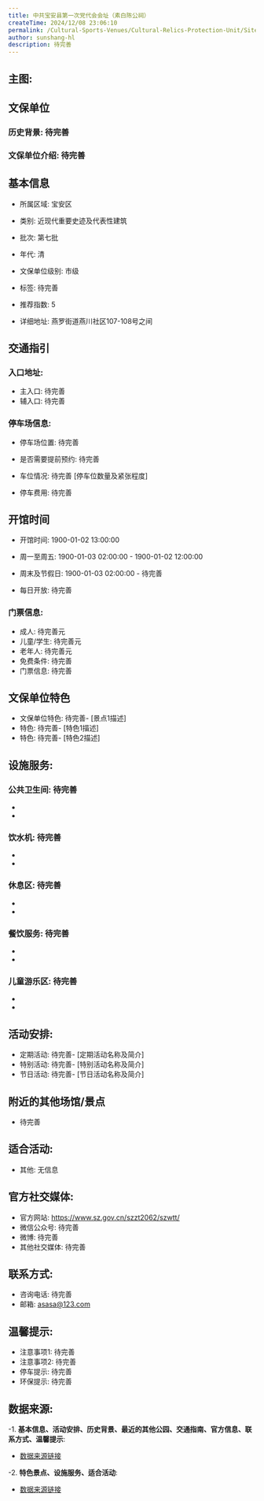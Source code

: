 ```yaml
---
title: 中共宝安县第一次党代会会址（素白陈公祠）
createTime: 2024/12/08 23:06:10
permalink: /Cultural-Sports-Venues/Cultural-Relics-Protection-Unit/Site-of-the-First-Party-Congress-of-the-Communist-Party-of-China-in-Bao'an-County-(Subai-Chen-Gong-Ancestral-Hall)/
author: sunshang-hl
description: 待完善
---
```

## 主图:
<ImageCard
image="https://www.sz.gov.cn/img/4/4108/4108921/11171158.jpg"
title= "中共宝安县第一次党代会会址（素白陈公祠）"
description= "待完善"
date="2024/12/08"
href="/"
author="sunshang-hl"
/>
## 文保单位
### 历史背景: 待完善
### 文保单位介绍: 待完善
## 基本信息

- 所属区域: 宝安区

- 类别: 近现代重要史迹及代表性建筑

- 批次: 第七批

- 年代: 清

- 文保单位级别: 市级

- 标签: 待完善

- 推荐指数: 5

- 详细地址: 燕罗街道燕川社区107-108号之间

## 交通指引

### 入口地址:
- 主入口: 待完善
- 辅入口: 待完善
### 停车场信息:
- 停车场位置: 待完善

- 是否需要提前预约: 待完善

- 车位情况: 待完善 [停车位数量及紧张程度]

- 停车费用: 待完善

## 开馆时间
- 开馆时间: 1900-01-02 13:00:00

- 周一至周五: 1900-01-03 02:00:00 - 1900-01-02 12:00:00
- 周末及节假日: 1900-01-03 02:00:00 - 待完善
- 每日开放: 待完善

### 门票信息:
- 成人: 待完善元
- 儿童/学生: 待完善元
- 老年人: 待完善元
- 免费条件: 待完善
- 门票信息: 待完善
## 文保单位特色
- 文保单位特色: 待完善- [景点1描述]
- 特色: 待完善- [特色1描述]
- 特色: 待完善- [特色2描述]
## 设施服务:
### 公共卫生间: 待完善
- 
- 
### 饮水机: 待完善
- 
- 
### 休息区: 待完善
- 
- 
### 餐饮服务: 待完善
- 
- 
### 儿童游乐区: 待完善
- 
- 
## 活动安排:
- 定期活动: 待完善- [定期活动名称及简介]
- 特别活动: 待完善- [特别活动名称及简介]
- 节日活动: 待完善- [节日活动名称及简介]
## 附近的其他场馆/景点
- 待完善

## 适合活动:
- 其他: 无信息

## 官方社交媒体:
- 官方网站: https://www.sz.gov.cn/szzt2062/szwtt/
- 微信公众号: 待完善
- 微博: 待完善
- 其他社交媒体: 待完善

## 联系方式:
- 咨询电话: 待完善
- 邮箱: asasa@123.com

## 温馨提示:
- 注意事项1: 待完善
- 注意事项2: 待完善
- 停车提示: 待完善
- 环保提示: 待完善

## 数据来源:
-1. **基本信息、活动安排、历史背景、最近的其他公园、交通指南、官方信息、联系方式、温馨提示**:
- [数据来源链接](https://www.sz.gov.cn/szzt2010/szwtt/wtcg/whcg/content/post_11171210.html)

-2. **特色景点、设施服务、适合活动**:
- [数据来源链接](https://www.sz.gov.cn/szzt2010/szwtt/wtcg/whcg/content/post_11171210.html)

